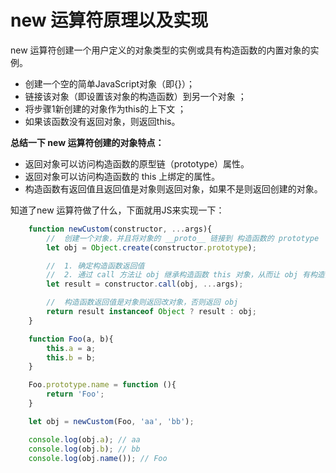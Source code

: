 <!--
 * @Author: monai
 * @Date: 2020-03-25 13:38:53
 * @LastEditors: monai
 * @LastEditTime: 2020-03-26 15:11:43
 -->
# new 运算符原理以及实现

new 运算符创建一个用户定义的对象类型的实例或具有构造函数的内置对象的实例。

* 创建一个空的简单JavaScript对象（即{}）；
* 链接该对象（即设置该对象的构造函数）到另一个对象 ；
* 将步骤1新创建的对象作为this的上下文 ；
* 如果该函数没有返回对象，则返回this。

**总结一下 new 运算符创建的对象特点：**
* 返回对象可以访问构造函数的原型链（prototype）属性。
* 返回对象可以访问构造函数的 this 上绑定的属性。
* 构造函数有返回值且返回值是对象则返回对象，如果不是则返回创建的对象。
    
知道了new 运算符做了什么，下面就用JS来实现一下：  
```javascript
    function newCustom(constructor, ...args){
        //  创建一个对象，并且将对象的 __proto__ 链接到 构造函数的 prototype
        let obj = Object.create(constructor.prototype);

        //  1. 确定构造函数返回值
        //  2. 通过 call 方法让 obj 继承构造函数 this 对象，从而让 obj 有构造函数的属性
        let result = constructor.call(obj, ...args);

        //  构造函数返回值是对象则返回改对象，否则返回 obj
        return result instanceof Object ? result : obj;
    }

    function Foo(a, b){
        this.a = a;
        this.b = b;
    }

    Foo.prototype.name = function (){
        return 'Foo';
    }

    let obj = newCustom(Foo, 'aa', 'bb');

    console.log(obj.a); // aa
    console.log(obj.b); // bb
    console.log(obj.name()); // Foo
```


